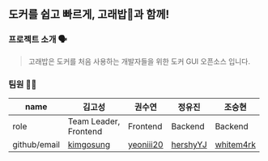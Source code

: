 ## 도커를 쉽고 빠르게, 고래밥🐳과 함께! 

### 프로젝트 소개 🗣
> 고래밥은 도커를 처음 사용하는 개발자들을 위한 도커 GUI 오픈소스 입니다.

### 팀원 👩‍💻
| name | 김고성 | 권수연 | 정유진 | 조승현 |
| --- | --- | --- | --- | --- |
| role | Team Leader,<br/>Frontend | Frontend | Backend | Backend |
| github/email | [kimgosung](https://github.com/kimgosung) | [yeoniii20](https://github.com/yeoniii20) | [hershyYJ](https://github.com/hershyYJ) | [whitem4rk](http://github.com/whitem4rk) |
